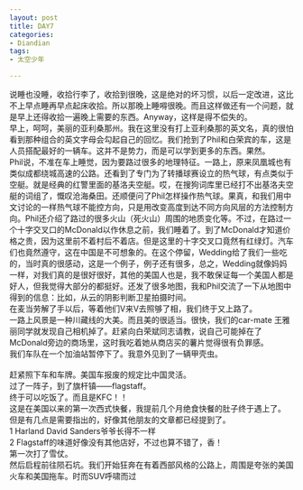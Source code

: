 ```yaml
---
layout: post
title: DAY7
categories:
- Diandian
tags:
- 太空少年

---
```

说睡也没睡，收拾行李了，收拾到很晚，这是绝对的坏习惯，以后一定改进，这比不上早点睡再早点起床收拾。所以那晚上睡嘚很晚。而且这样做还有一个问题，就是早上还得收拾一遍晚上需要的东西。Anyway，这样是得不偿失的。
<br />早上，呵呵，美丽的亚利桑那州。我在这里没有打上亚利桑那的英文名，真的很怕看到那种组合的英文字母会勾起自己的回忆。我们抢到了Phil和白荣宾的车，这是人员搭配最好的一辆车。这并不是势力，而是可以学到更多的东西。果然。
<br />Phil说，不准在车上睡觉，因为要路过很多的地理特征。一路上，原来凤凰城也有类似成都绕城高速的公路。还看到了专门为了转播球赛设立的热气球，有点类似于空艇。就是经典的红警里面的基洛夫空艇。哎，在搜狗词库里已经打不出基洛夫空艇的词组了，慨叹沧海桑田。还顺便问了Phil怎样操作热气球。果真，和我们用中文讨论的一样热气球不能控方向，只是用改变高度到达不同方向风层的方法控制方向。Phil还介绍了路过的很多火山（死火山）周围的地质变化等。不过，在路过一个十字交叉口的McDonald以作休息之前，我们睡着了。到了McDonald才知道价格之贵，因为这里前不着村后不着店。但是这里的十字交叉口竟然有红绿灯。汽车们也竟然遵守，这在中国是不可想象的。在这个停留，Wedding给了我们一些吃的，当时真的很感动，这是一个例子，例子还有很多，总之，Wedding就像妈妈一样，对我们真的是很好很好，其他的美国人也是，我不敢保证每一个美国人都是好人，但我觉得大部分的都挺好。还发了很多地图，我和Phil交流了一下从地图中得到的信息：比如，从云的阴影判断卫星拍摄时间。
<br />在麦当劳解了手以后，等着他们V来V去照够了相，我们终于又上路了。
<br />一路上风景是一种川藏线的大美。而且美的很适当。很快，我们的car-mate 王雅丽同学就发现自己相机掉了。赶紧向白荣斌同志请教，说自己可能掉在了McDonald旁边的商场里，这时我吃着她从商店买的薯片觉得很有负罪感。
<br />我们车队在一个加油站暂停下了。我意外见到了一辆甲壳虫。
<br />
<br />赶紧照下车和车牌。美国车报废的规定比中国灵活。
<br />过了一阵子，到了旗杆镇——flagstaff。
<br />终于可以吃饭了。而且是KFC！！
<br />这是在美国以来的第一次西式快餐，我提前几个月绝食快餐的肚子终于遇上了。
<br />但是有几点是需要指出的，好像其他朋友的文章都已经提到了。
<br />1 Harland David Sanders爷爷长得不一样
<br />2 Flagstaff的味道好像没有其他店好，不过也算不错了，香！
<br />第一次打了雪仗。
<br />然后启程前往陨石坑。我们开始狂奔在有着西部风格的公路上，周围是夸张的美国火车和美国拖车。时而SUV呼啸而过
<br />